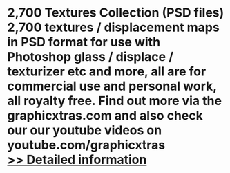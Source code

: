 # 2,700 Textures Collection (PSD files)<br />2,700 textures / displacement maps in PSD format for use with Photoshop glass / displace / texturizer etc and more, all are for commercial use and personal work, all royalty free. Find out more via the graphicxtras.com and also check our our youtube videos on youtube.com/graphicxtras<br />[>> Detailed information](https://secure.shareit.com/shareit/product.html?productid=301008622&affiliateid=200057808)